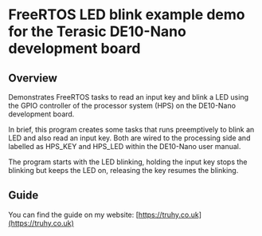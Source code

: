 # FreeRTOS LED blink example demo for the Terasic DE10-Nano development board

## Overview

Demonstrates FreeRTOS tasks to read an input key and blink a LED using the GPIO controller of the processor system (HPS) on the DE10-Nano development board.

In brief, this program creates some tasks that runs preemptively to blink an LED and also read an input key.  Both are wired to the processing side and labelled as HPS_KEY and HPS_LED within the DE10-Nano user manual.

The program starts with the LED blinking, holding the input key stops the blinking but keeps the LED on, releasing the key resumes the blinking.

## Guide

You can find the guide on my website:
[https://truhy.co.uk](https://truhy.co.uk)
